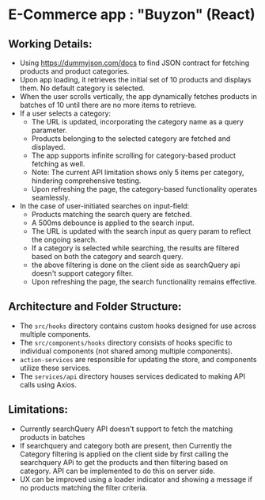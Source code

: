 # E-Commerce app : "Buyzon" (React)

## Working Details:

- Using https://dummyjson.com/docs to find JSON contract for fetching products and product categories.
- Upon app loading, it retrieves the initial set of 10 products and displays them. No default category is selected.
- When the user scrolls vertically, the app dynamically fetches products in batches of 10 until there are no more items to retrieve.
- If a user selects a category:
  - The URL is updated, incorporating the category name as a query parameter.
  - Products belonging to the selected category are fetched and displayed.
  - The app supports infinite scrolling for category-based product fetching as well.
  - Note: The current API limitation shows only 5 items per category, hindering comprehensive testing.
  - Upon refreshing the page, the category-based functionality operates seamlessly.
- In the case of user-initiated searches on input-field:
  - Products matching the search query are fetched.
  - A 500ms debounce is applied to the search input.
  - The URL is updated with the search input as query param to reflect the ongoing search.
  - If a category is selected while searching, the results are filtered based on both the category and search query.
  - the above filtering is done on the client side as searchQuery api doesn't support category filter.
  - Upon refreshing the page, the search functionality remains effective.

## Architecture and Folder Structure:

- The `src/hooks` directory contains custom hooks designed for use across multiple components.
- The `src/components/hooks` directory consists of hooks specific to individual components (not shared among multiple components).
- `action-services` are responsible for updating the store, and components utilize these services.
- The `services/api` directory houses services dedicated to making API calls using Axios.

## Limitations:

- Currently searchQuery API doesn't support to fetch the matching products in batches
- If searchquery and category both are present, then Currently the Category filtering is applied on the client side
  by first calling the searchquery APi to get the products and then filtering based on category. API can be implemented to do
  this on server side.
- UX can be improved using a loader indicator and showing a message if no products matching the filter criteria.

